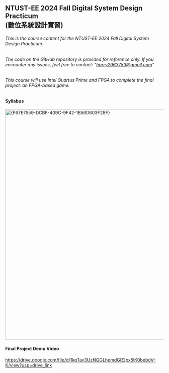 NTUST-EE 2024 Fall Digital System Design Practicum  
(數位系統設計實習)
-
###### This is the course content for the *NTUST-EE 2024 Fall Digital System Design Practicum*. 
###### The code on the GitHub repository is provided for reference only. If you encounter any issues, feel free to contact: "harry2963753@gmail.com". 
###### This course will use Intel Quartus Prime and FPGA to complete the final project: an FPGA-based game.

#### Syllabus  
<img width="734" alt="{F67E7559-DCBF-409C-9F42-1B56D603F28F}" src="https://github.com/user-attachments/assets/ffc8021c-97a2-4cdc-bf9a-13a02343b66e" />


#### Final Project Demo Video   
https://drive.google.com/file/d/1kqTav3UzNQGLhemdGR2px5lK0bebdV-K/view?usp=drive_link
